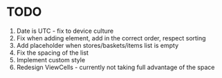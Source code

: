 # TODO

 1. Date is UTC - fix to device culture
 2. Fix when adding element, add in the correct order, respect sorting
 3. Add placeholder when stores/baskets/items list is empty 
 4. Fix the spacing of the list
 5. Implement custom style
 6. Redesign ViewCells - currently not taking full advantage of the space